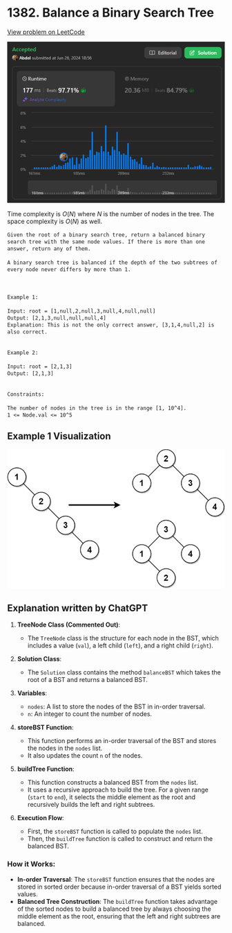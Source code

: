 # 1382. Balance a Binary Search Tree

[View problem on LeetCode](https://leetcode.com/problems/balance-a-binary-search-tree/)

![Submission](image.png)

Time complexity is $O(N)$ where $N$ is the number of nodes in the tree. The space complexity is $O(N)$ as well.

```
Given the root of a binary search tree, return a balanced binary search tree with the same node values. If there is more than one answer, return any of them.

A binary search tree is balanced if the depth of the two subtrees of every node never differs by more than 1.



Example 1:

Input: root = [1,null,2,null,3,null,4,null,null]
Output: [2,1,3,null,null,null,4]
Explanation: This is not the only correct answer, [3,1,4,null,2] is also correct.


Example 2:

Input: root = [2,1,3]
Output: [2,1,3]


Constraints:

The number of nodes in the tree is in the range [1, 10^4].
1 <= Node.val <= 10^5
```

## Example 1 Visualization

![Example 1](image-1.png)

## Explanation written by ChatGPT

1. **TreeNode Class (Commented Out)**:

   - The `TreeNode` class is the structure for each node in the BST, which includes a value (`val`), a left child (`left`), and a right child (`right`).

2. **Solution Class**:

   - The `Solution` class contains the method `balanceBST` which takes the root of a BST and returns a balanced BST.

3. **Variables**:

   - `nodes`: A list to store the nodes of the BST in in-order traversal.
   - `n`: An integer to count the number of nodes.

4. **storeBST Function**:

   - This function performs an in-order traversal of the BST and stores the nodes in the `nodes` list.
   - It also updates the count `n` of the nodes.

5. **buildTree Function**:

   - This function constructs a balanced BST from the `nodes` list.
   - It uses a recursive approach to build the tree. For a given range (`start` to `end`), it selects the middle element as the root and recursively builds the left and right subtrees.

6. **Execution Flow**:
   - First, the `storeBST` function is called to populate the `nodes` list.
   - Then, the `buildTree` function is called to construct and return the balanced BST.

### How it Works:

- **In-order Traversal**: The `storeBST` function ensures that the nodes are stored in sorted order because in-order traversal of a BST yields sorted values.
- **Balanced Tree Construction**: The `buildTree` function takes advantage of the sorted nodes to build a balanced tree by always choosing the middle element as the root, ensuring that the left and right subtrees are balanced.
